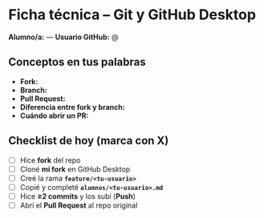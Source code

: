 # Ficha técnica – Git y GitHub Desktop
**Alumno/a:** <tu nombre> — **Usuario GitHub:** @<tu-usuario>

## Conceptos en tus palabras
- **Fork:** 
- **Branch:** 
- **Pull Request:**
- **Diferencia entre fork y branch:** 
- **Cuándo abrir un PR:** 


## Checklist de hoy (marca con X)
- [ ] Hice **fork** del repo
- [ ] Cloné **mi fork** en GitHub Desktop
- [ ] Creé la rama **`feature/<tu-usuario>`**
- [ ] Copié y completé **`alumnos/<tu-usuario>.md`**
- [ ] Hice **≥2 commits** y los subí (**Push**)
- [ ] Abrí el **Pull Request** al repo original